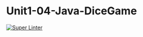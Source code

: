 # Unit1-04-Java-DiceGame

[![Super Linter](https://github.com/ICS4U-Programming-Keiden-B/Unit1-04-Java-DiceGame/actions/workflows/main.yml/badge.svg)](https://github.com/ICS4U-Programming-Keiden-B/Unit1-04-Java-DiceGame/actions/workflows/main.yml)
